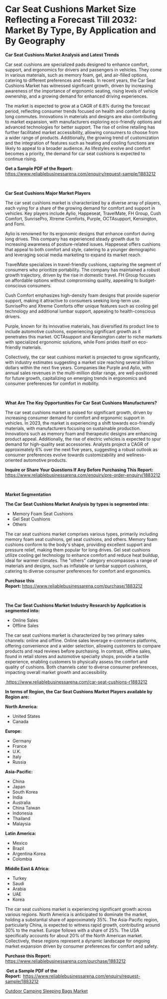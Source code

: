 <p><h1>Car Seat Cushions Market Size Reflecting a Forecast Till 2032: Market By Type, By Application and By Geography</h1></p><p><strong>Car Seat Cushions Market Analysis and Latest Trends</strong></p>
<p><p>Car seat cushions are specialized pads designed to enhance comfort, support, and ergonomics for drivers and passengers in vehicles. They come in various materials, such as memory foam, gel, and air-filled options, catering to different preferences and needs. In recent years, the Car Seat Cushions Market has witnessed significant growth, driven by increasing awareness of the importance of ergonomic seating, rising levels of vehicle ownership, and a growing demand for enhanced driving experiences. </p><p>The market is expected to grow at a CAGR of 6.8% during the forecast period, reflecting consumer trends focused on health and comfort during long commutes. Innovations in materials and designs are also contributing to market expansion, with manufacturers exploring eco-friendly options and advanced technologies for better support. The rise of online retailing has further facilitated market accessibility, allowing consumers to choose from a wider range of products. Additionally, the growing trend of customization and the integration of features such as heating and cooling functions are likely to appeal to a broader audience. As lifestyles evolve and comfort becomes a priority, the demand for car seat cushions is expected to continue rising.</p></p>
<p><strong>Get a Sample PDF of the Report:&nbsp;</strong> <a href="https://www.reliablebusinessarena.com/enquiry/request-sample/1883212?utm_campaign=2349&utm_medium=2&utm_source=Github&utm_content=ia&utm_term=09022025&utm_id=car-seat-cushions">https://www.reliablebusinessarena.com/enquiry/request-sample/1883212</a></p>
<p>&nbsp;</p>
<p><strong>Car Seat Cushions Major Market Players</strong></p>
<p><p>The car seat cushions market is characterized by a diverse array of players, each vying for a share of the growing demand for comfort and support in vehicles. Key players include Aylio, Happeseat, TravelMate, FH Group, Cush Comfort, SunrisePro, Xtreme Comforts, Purple, OCTAsupport, Kensington, and Fomi. </p><p>Aylio is renowned for its ergonomic designs that enhance comfort during long drives. This company has experienced steady growth due to increasing awareness of posture-related issues. Happeseat offers cushions that appeal to both comfort and style, catering to a younger demographic and leveraging social media marketing to expand its market reach.</p><p>TravelMate specializes in travel-friendly cushions, capturing the segment of consumers who prioritize portability. The company has maintained a robust growth trajectory, driven by the rise in domestic travel. FH Group focuses on affordable options without compromising quality, appealing to budget-conscious consumers.</p><p>Cush Comfort emphasizes high-density foam designs that provide superior support, making it attractive to consumers seeking long-term use. SunrisePro and Xtreme Comforts offer unique features such as cooling gel technology and additional lumbar support, appealing to health-conscious drivers. </p><p>Purple, known for its innovative materials, has diversified its product line to include automotive cushions, experiencing significant growth as it penetrates this market. OCTAsupport and Kensington cater to niche markets with specialized ergonomic solutions, while Fomi prides itself on eco-friendly materials.</p><p>Collectively, the car seat cushions market is projected to grow significantly, with industry estimates suggesting a market size reaching several billion dollars within the next five years. Companies like Purple and Aylio, with annual sales revenues in the multi-million dollar range, are well-positioned for future growth, capitalizing on emerging trends in ergonomics and consumer preferences for comfort in mobility.</p></p>
<p>&nbsp;</p>
<p><strong>What Are The Key Opportunities For Car Seat Cushions Manufacturers?</strong></p>
<p><p>The car seat cushions market is poised for significant growth, driven by increasing consumer demand for comfort and ergonomic support in vehicles. In 2023, the market is experiencing a shift towards eco-friendly materials, with manufacturers focusing on sustainable production. Innovations such as memory foam and therapeutic designs are enhancing product appeal. Additionally, the rise of electric vehicles is expected to spur demand for high-quality seat accessories. Analysts project a CAGR of approximately 6% over the next five years, suggesting a robust outlook as consumer preferences evolve towards customizability and wellness-oriented automotive products.</p></p>
<p><strong>Inquire or Share Your Questions If Any Before Purchasing This Report:</strong> <a href="https://www.reliablebusinessarena.com/enquiry/pre-order-enquiry/1883212?utm_campaign=2349&utm_medium=2&utm_source=Github&utm_content=ia&utm_term=09022025&utm_id=car-seat-cushions">https://www.reliablebusinessarena.com/enquiry/pre-order-enquiry/1883212</a></p>
<p>&nbsp;</p>
<p><strong>Market Segmentation</strong></p>
<p><strong>The Car Seat Cushions Market Analysis by types is segmented into:</strong></p>
<p><ul><li>Memory Foam Seat Cushions</li><li>Gel Seat Cushions</li><li>Others</li></ul></p>
<p><p>The car seat cushions market comprises various types, primarily including memory foam seat cushions, gel seat cushions, and others. Memory foam cushions conform to the body's shape, providing excellent support and pressure relief, making them popular for long drives. Gel seat cushions utilize cooling gel technology to enhance comfort and reduce heat buildup, ideal for warmer climates. The "others" category encompasses a range of materials and designs, such as inflatable or lumbar support cushions, catering to diverse consumer preferences for comfort and ergonomics.</p></p>
<p><strong>Purchase this Report:&nbsp;</strong><a href="https://www.reliablebusinessarena.com/purchase/1883212?utm_campaign=2349&utm_medium=2&utm_source=Github&utm_content=ia&utm_term=09022025&utm_id=car-seat-cushions">https://www.reliablebusinessarena.com/purchase/1883212</a></p>
<p>&nbsp;</p>
<p><strong>The Car Seat Cushions Market Industry Research by Application is segmented into:</strong></p>
<p><ul><li>Online Sales</li><li>Offline Sales</li></ul></p>
<p><p>The car seat cushions market is characterized by two primary sales channels: online and offline. Online sales leverage e-commerce platforms, offering convenience and a wider selection, allowing customers to compare products and read reviews before purchasing. In contrast, offline sales, found in retail stores and automotive specialty shops, provide a tactile experience, enabling customers to physically assess the comfort and quality of cushions. Both channels cater to diverse consumer preferences, impacting overall market growth and accessibility.</p></p>
<p><a href="https://www.reliablebusinessarena.com/car-seat-cushions-r1883212?utm_campaign=2349&utm_medium=2&utm_source=Github&utm_content=ia&utm_term=09022025&utm_id=car-seat-cushions">&nbsp;https://www.reliablebusinessarena.com/car-seat-cushions-r1883212</a></p>
<p><strong>In terms of Region, the Car Seat Cushions Market Players available by Region are:</strong></p>
<p>
    <p> <strong> North America: </strong>
        <ul>
            <li>United States</li>
            <li>Canada</li>
        </ul>
        </p> 
    <p> <strong> Europe: </strong>
        <ul>
            <li>Germany</li>
            <li>France</li>
            <li>U.K.</li>
            <li>Italy</li>
            <li>Russia</li>
        </ul>
        </p> 
    <p> <strong> Asia-Pacific: </strong>
        <ul>
            <li>China</li>
            <li>Japan</li>
            <li>South Korea</li>
            <li>India</li>
            <li>Australia</li>
            <li>China Taiwan</li>
            <li>Indonesia</li>
            <li>Thailand</li>
            <li>Malaysia</li>
        </ul>
        </p> 
    <p> <strong> Latin America: </strong>
        <ul>
            <li>Mexico</li>
            <li>Brazil</li>
            <li>Argentina Korea</li>
            <li>Colombia</li>
        </ul>
        </p> 
    <p> <strong> Middle East & Africa: </strong>
        <ul>
            <li>Turkey</li>
            <li>Saudi</li>
            <li>Arabia</li>
            <li>UAE</li>
            <li>Korea</li>
        </ul>
    </p>
    </p>
<p><p>The car seat cushions market is experiencing significant growth across various regions. North America is anticipated to dominate the market, holding a substantial share of approximately 35%. The Asia-Pacific region, particularly China, is expected to witness rapid growth, contributing around 30% to the market. Europe follows with a share of 25%. The USA specifically accounts for about 20% of the North American market. Collectively, these regions represent a dynamic landscape for ongoing market expansion driven by consumer preferences for comfort and safety.</p></p>
<p><strong>Purchase this Report: </strong><a href="https://www.reliablebusinessarena.com/purchase/1883212?utm_campaign=2349&utm_medium=2&utm_source=Github&utm_content=ia&utm_term=09022025&utm_id=car-seat-cushions">https://www.reliablebusinessarena.com/purchase/1883212</a></p>
<p>&nbsp;<strong>Get a Sample PDF of the Report:&nbsp;&nbsp;</strong><a href="https://www.reliablebusinessarena.com/enquiry/request-sample/1883212?utm_campaign=2349&utm_medium=2&utm_source=Github&utm_content=ia&utm_term=09022025&utm_id=car-seat-cushions">https://www.reliablebusinessarena.com/enquiry/request-sample/1883212</a></p>
<p><strong></strong></p>
<p><p><a href="https://github.com/nafidurii/Market-Research-Report-List-1/blob/main/outdoor-camping-sleeping-bags-market.md?utm_campaign=2349&utm_medium=2&utm_source=Github&utm_content=ia&utm_term=09022025&utm_id=car-seat-cushions">Outdoor Camping Sleeping Bags Market</a></p></p>